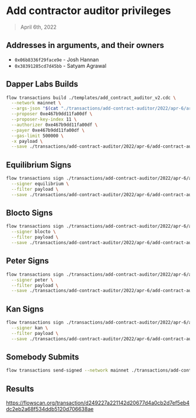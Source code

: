 # Add contractor auditor privileges

> April 6th, 2022

## Addresses in arguments, and their owners

- `0x06b8336f29face9e` - Josh Hannan
- `0x38391285cd7d45bb` - Satyam Agrawal

## Dapper Labs Builds

```sh
flow transactions build ./templates/add_contract_auditor_v2.cdc \
  --network mainnet \
  --args-json "$(cat "./transactions/add-contract-auditor/2022/apr-6/arguments.json")" \
  --proposer 0xe467b9dd11fa00df \
  --proposer-key-index 11 \
  --authorizer 0xe467b9dd11fa00df \
  --payer 0xe467b9dd11fa00df \
  --gas-limit 500000 \
  -x payload \
  --save ./transactions/add-contract-auditor/2022/apr-6/add-contract-auditor-apr-6-unsigned.rlp
```

## Equilibrium Signs

```sh
flow transactions sign ./transactions/add-contract-auditor/2022/apr-6/add-contract-auditor-apr-6-unsigned.rlp \
  --signer equilibrium \
  --filter payload \
  --save ./transactions/add-contract-auditor/2022/apr-6/add-contract-auditor-apr-6-sig-1.rlp
```

## Blocto Signs

```sh
flow transactions sign ./transactions/add-contract-auditor/2022/apr-6/add-contract-auditor-apr-6-sig-1.rlp \
  --signer blocto \
  --filter payload \
  --save ./transactions/add-contract-auditor/2022/apr-6/add-contract-auditor-apr-6-sig-2.rlp
```

## Peter Signs

```sh
flow transactions sign ./transactions/add-contract-auditor/2022/apr-6/add-contract-auditor-apr-6-sig-2.rlp \
  --signer peter \
  --filter payload \
  --save ./transactions/add-contract-auditor/2022/apr-6/add-contract-auditor-apr-6-sig-3.rlp
```

## Kan Signs

```sh
flow transactions sign ./transactions/add-contract-auditor/2022/apr-6/add-contract-auditor-apr-6-sig-3.rlp \
  --signer kan \
  --filter payload \
  --save ./transactions/add-contract-auditor/2022/apr-6/add-contract-auditor-apr-6-sig-complete.rlp
```


## Somebody Submits

```sh
flow transactions send-signed --network mainnet ./transactions/add-contract-auditor/2022/apr-6/add-contract-auditor-apr-6-sig-complete.rlp
```

## Results

https://flowscan.org/transaction/d249227a221142d20677d4a0cb2d7ef5eb4dc2eb2a68f534ddb5120d706638ae
